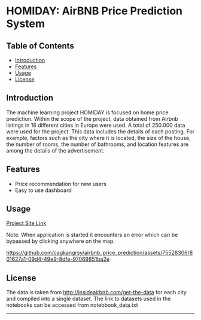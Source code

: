 # HOMIDAY: AirBNB Price Prediction System

## Table of Contents

- [Introduction](#introduction)
- [Features](#features)
- [Usage](#usage)
- [License](#license)

## Introduction

The machine learning project HOMIDAY is focused on home price prediction. Within the scope of the project, data obtained from Airbnb listings in 18 different cities in Europe were used. A total of 250.000 data were used for the project. This data includes the details of each posting. For example, factors such as the city where it is located, the size of the house, the number of rooms, the number of bathrooms, and location features are among the details of the advertisement.

## Features

- Price recommendation for new users
- Easy to use dashboard

## Usage

[Project Site Link](https://cagkangrsy-airbnb-price-predict-homiday-airbnb-streamlit-hin2zg.streamlit.app/)

Note: When application is started it encounters an error which can be bypassed by clicking anywhere on the map.

https://github.com/cagkangrsy/airbnb_price_prediction/assets/75528306/801627a1-09d4-49e9-8dfe-97069851ba2e



## License

The data is taken from http://insideairbnb.com/get-the-data for each city and compiled into a single dataset.
The link to datasets used in the notebooks can be accessed from notebbook_data.txt

---
